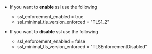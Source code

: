   
  
  
  - If you want to **enable** ssl use the following
    - ssl_enforcement_enabled           = true
    - ssl_minimal_tls_version_enforced  = "TLS1_2"
  
  - If you want to **disable** ssl use the following
    - ssl_enforcement_enabled          = false
    - ssl_minimal_tls_version_enforced = "TLSEnforcementDisabled"